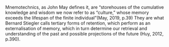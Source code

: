 Mnemotechnics, as John May defines it, are “storehouses of the cumulative knowledge and wisdom we now refer to as “culture,” whose memory exceeds the lifespan of the finite individual”(May, 2019, p.39) They are what Bernard Stiegler calls tertiary forms of retention, which perform as an externalisation of memory, which in turn determine our retrieval and understanding of the past and possible projections of the future (Huy, 2012, p.390). 

